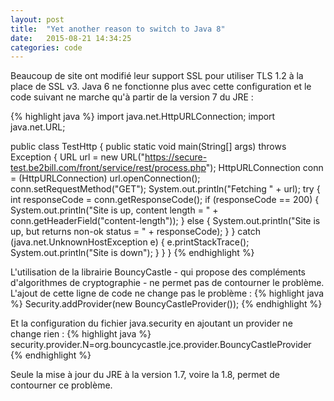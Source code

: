 ```yaml
---
layout: post
title:  "Yet another reason to switch to Java 8"
date:   2015-08-21 14:34:25
categories: code
---
```

Beaucoup de site ont modifié leur support SSL pour utiliser TLS 1.2 à la place de SSL v3.
Java 6 ne fonctionne plus avec cette configuration et le code suivant ne marche qu'à partir de la version 7 du JRE :

{% highlight java %}
import java.net.HttpURLConnection;
import java.net.URL;

public class TestHttp {
    public static void main(String[] args) throws Exception {
        URL url = new URL("https://secure-test.be2bill.com/front/service/rest/process.php");
        HttpURLConnection conn = (HttpURLConnection) url.openConnection();
        conn.setRequestMethod("GET");
        System.out.println("Fetching " + url);
        try {
            int responseCode = conn.getResponseCode();
            if (responseCode == 200) {
                System.out.println("Site is up, content length = " + conn.getHeaderField("content-length"));
            } else {
                System.out.println("Site is up, but returns non-ok status = " + responseCode);
            }
        } catch (java.net.UnknownHostException e) {
            e.printStackTrace();
            System.out.println("Site is down");
        }
    }
}
{% endhighlight %}

L'utilisation de la librairie BouncyCastle - qui propose des compléments d'algorithmes de cryptographie - ne permet pas de contourner le problème.
L'ajout de cette ligne de code ne change pas le problème :
{% highlight java %}
Security.addProvider(new BouncyCastleProvider());
{% endhighlight %}

Et la configuration du fichier java.security en ajoutant un provider ne change rien :
{% highlight java %}
security.provider.N=org.bouncycastle.jce.provider.BouncyCastleProvider
{% endhighlight %}

Seule la mise à jour du JRE à la version 1.7, voire la 1.8, permet de contourner ce problème.
